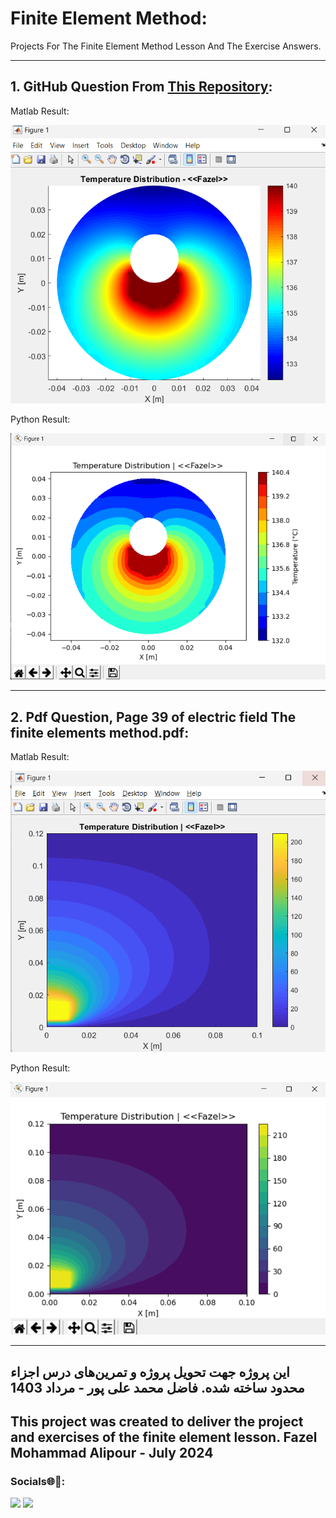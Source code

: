 # Finite Element Method:
Projects For The Finite Element Method Lesson And The Exercise Answers.

---


 ## 1. GitHub Question From [This Repository](https://github.com/Samson-Mano/2D_Heat_transfer?tab=readme-ov-file#example-3):
Matlab Result:

![Final Result](Matlab%20Final%20Result%20For%20GitHub.png "Matlab")

Python Result:

![Final Result](Python%20Final%20Result%20For%20GitHub.png "Python")

-----------------
    
## 2. Pdf Question, Page 39 of electric field The finite elements method.pdf:
Matlab Result:

![Final Result](Matlab%20Final%20Result%20For%20Pdf.png "Matlab")

Python Result:

![Final Result](Python%20Final%20Result%20For%20Pdf.png "Python")

----

این پروژه جهت تحویل پروژه و تمرین‌های درس اجزاء محدود ساخته شده.
فاضل محمد علی پور - مرداد 1403
-

This project was created to deliver the project and exercises of the finite element lesson.
Fazel Mohammad Alipour - July 2024
-

### Socials🌐🔗:
[![](https://img.shields.io/badge/LinkedIn-0077B5?style=for-the-badge&logo=linkedin&logoColor=white)](https://www.linkedin.com/in/fazel-mohammad-ali-pour/) [![](https://img.shields.io/badge/GitHub-100000?style=for-the-badge&logo=github&logoColor=white)](https://github.com/EmadYaY)
